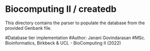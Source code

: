 Biocomputing II / createdb
==========================

This directory contains the parser to populate the database from the
provided Genbank file.

#Database tier implementation
#Author: Janani Govindarasan
#MSc. Bioinformatics, Birkbeck & UCL - BioComputing II (2022)


